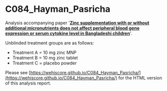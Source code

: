 # C084_Hayman_Pasricha

Analysis accompanying paper '**[Zinc supplementation with or without additional micronutrients does not affect peripheral blood gene expression or serum cytokine level in Bangladeshi children](https://pubmed.ncbi.nlm.nih.gov/34684517/)**'.

Unblinded treatment groups are as follows:

- Treatment A = 10 mg zinc MNP
- Treatment B = 10 mg zinc tablet
- Treatment C = placebo powder

Please see [https://wehiscore.github.io/C084_Hayman_Pasricha/](https://wehiscore.github.io/C084_Hayman_Pasricha/) for the HTML version of this analysis report.
